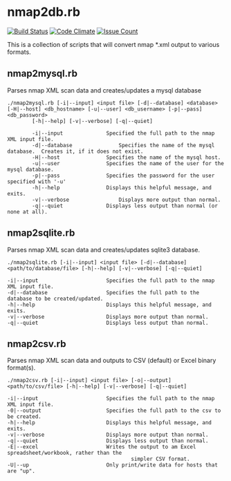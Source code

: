 # nmap2db.rb
[![Build Status](https://travis-ci.org/d4t4king/nmap2db.rb.svg?branch=master)](https://travis-ci.org/d4t4king/nmap2db.rb)
[![Code Climate](https://codeclimate.com/github/d4t4king/nmap2db.rb/badges/gpa.svg)](https://codeclimate.com/github/d4t4king/nmap2db.rb) 
[![Issue Count](https://codeclimate.com/github/d4t4king/nmap2db.rb/badges/issue_count.svg)](https://codeclimate.com/github/d4t4king/nmap2db.rb)

This is a collection of scripts that will convert nmap \*.xml output to various formats.

## nmap2mysql.rb
Parses nmap XML scan data and creates/updates a mysql database
```
./nmap2mysql.rb [-i|--input] <input file> [-d|--database] <database> [-H|--host] <db_hostname> [-u|--user] <db_username> [-p|--pass] <db_password>
		[-h|--help] [-v|--verbose] [-q|--quiet]

		-i|--input				Specified the full path to the nmap XML input file.
		-d|--database				Specifies the name of the mysql database.  Creates it, if it does not exist.
		-H|--host				Specifies the name of the mysql host.
		-u|--user				Specifies the name of the user for the mysql database.
		-p|--pass				Specifies the password for the user specified with '-u'
		-h|--help				Displays this helpful message, and exits.
		-v|--verbose				Displays more output than normal.
		-q|--quiet				Displays less output than normal (or none at all).

```
## nmap2sqlite.rb
Parses nmap XML scan data and creates/updates sqlite3 database.

```
./nmap2sqlite.rb [-i|--input] <input file> [-d|--database] <path/to/database/file> [-h|--help] [-v|--verbose] [-q|--quiet]

-i|--input                      Specifies the full path to the nmap XML input file.
-d|--database                   Specifies the full path to the database to be created/updated.
-h|--help                       Displays this helpful message, and exits.
-v|--verbose                    Displays more output than normal.
-q|--quiet                      Displays less output than normal.

```
## nmap2csv.rb
Parses nmap XML scan data and outputs to CSV (default) or Excel binary format(s).

```
./nmap2csv.rb [-i|--input] <input file> [-o|--output] <path/to/csv/file> [-h|--help] [-v|--verbose] [-q|--quiet]

-i|--input                      Specifies the full path to the nmap XML input file.
-0|--output                     Specifies the full path to the csv to be created.
-h|--help                       Displays this helpful message, and exits.
-v|--verbose                    Displays more output than normal.
-q|--quiet                      Displays less output than normal.
-E|--excel                      Writes the output to am Excel spreadsheet/workbook, rather than the
                                        simpler CSV format.
-U|--up                         Only print/write data for hosts that are "up".

```
